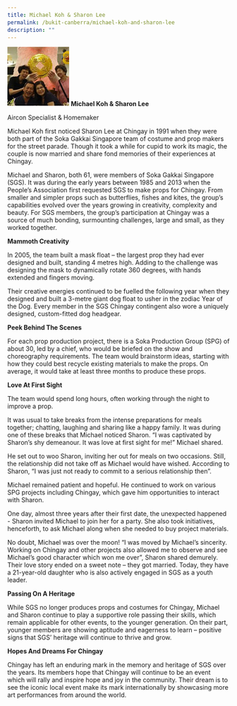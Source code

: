 ```yaml
---
title: Michael Koh & Sharon Lee
permalink: /bukit-canberra/michael-koh-and-sharon-lee
description: ""
---
```

![](/images/Events/michael-koh-sharon-lee-50storiesimage.jpg)
**Michael Koh & Sharon Lee**

Aircon Specialist & Homemaker

Michael Koh first noticed Sharon Lee at Chingay in 1991 when they were both part of the Soka Gakkai Singapore team of costume and prop makers for the street parade. Though it took a while for cupid to work its magic, the couple is now married and share fond memories of their experiences at Chingay.

 

Michael and Sharon, both 61, were members of Soka Gakkai Singapore (SGS). It was during the early years between 1985 and 2013 when the People’s Association first requested SGS to make props for Chingay. From smaller and simpler props such as butterflies, fishes and kites, the group’s capabilities evolved over the years growing in creativity, complexity and beauty.  For SGS members, the group’s participation at Chingay was a source of much bonding, surmounting challenges, large and small, as they worked together.


**Mammoth Creativity**

In 2005, the team built a mask float – the largest prop they had ever designed and built, standing 4 metres high.  Adding to the challenge was designing the mask to dynamically rotate 360 degrees, with hands extended and fingers moving.

Their creative energies continued to be fuelled the following year when they designed and built a 3-metre giant dog float to usher in the zodiac Year of the Dog.  Every member in the SGS Chingay contingent also wore a uniquely designed, custom-fitted dog headgear.


**Peek Behind The Scenes**

For each prop production project, there is a Soka Production Group (SPG) of about 30, led by a chief, who would be briefed on the show and choreography requirements. The team would brainstorm ideas, starting with how they could best recycle existing materials to make the props.  On average, it would take at least three months to produce these props. 


**Love At First Sight**

The team would spend long hours, often working through the night to improve a prop.

It was usual to take breaks from the intense preparations for meals together; chatting, laughing and sharing like a happy family. It was during one of these breaks that Michael noticed Sharon. “I was captivated by Sharon’s shy demeanour. It was love at first sight for me!” Michael shared.   

He set out to woo Sharon, inviting her out for meals on two occasions. Still, the relationship did not take off as Michael would have wished. According to Sharon, “I was just not ready to commit to a serious relationship then”. 

Michael remained patient and hopeful. He continued to work on various SPG projects including Chingay, which gave him opportunities to interact with Sharon. 

One day, almost three years after their first date, the unexpected happened - Sharon invited Michael to join her for a party.  She also took initiatives, henceforth, to ask Michael along when she needed to buy project materials. 

No doubt, Michael was over the moon! “I was moved by Michael’s sincerity. Working on Chingay and other projects also allowed me to observe and see Michael’s good character which won me over”, Sharon shared demurely. Their love story ended on a sweet note – they got married.  Today, they have a 21-year-old daughter who is also actively engaged in SGS as a youth leader.


**Passing On A Heritage**

While SGS no longer produces props and costumes for Chingay, Michael and Sharon continue to play a supportive role passing their skills, which remain applicable for other events, to the younger generation. On their part, younger members are showing aptitude and eagerness to learn – positive signs that SGS’ heritage will continue to thrive and grow. 


**Hopes And Dreams For Chingay**

Chingay has left an enduring mark in the memory and heritage of SGS over the years. Its members hope that Chingay will continue to be an event which will rally and inspire hope and joy in the community.  Their dream is to see the iconic local event make its mark internationally by showcasing more art performances from around the world.